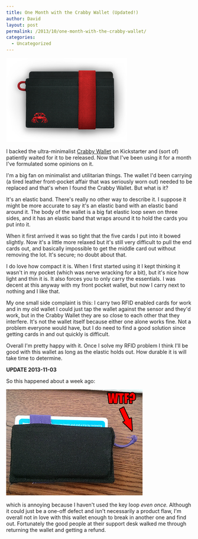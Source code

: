 ```yaml
---
title: One Month with the Crabby Wallet (Updated!)
author: David
layout: post
permalink: /2013/10/one-month-with-the-crabby-wallet/
categories:
  - Uncategorized
---
```

![Crabby Wallet logo](/assets/post-images/crabby-wallet.png)

I backed the ultra-minimalist [Crabby Wallet](http://www.crabbygear.com/) on Kickstarter and (sort of) patiently waited for it to be released. Now that I've been using it for a month I've formulated some opinions on it.

<!--more-->

I'm a big fan on minimalist and utilitarian things. The wallet I'd been carrying (a tired leather front-pocket affair that was seriously worn out) needed to be replaced and that's when I found the Crabby Wallet. But what is it?

It's an elastic band. There's really no other way to describe it. I suppose it might be more accurate to say it's an elastic band with an elastic band around it. The body of the wallet is a big fat elastic loop sewn on three sides, and it has an elastic band that wraps around it to hold the cards you put into it.

When it first arrived it was so tight that the five cards I put into it bowed slightly. Now it's a little more relaxed but it's still very difficult to pull the end cards out, and basically impossible to get the middle card out without removing the lot. It's secure; no doubt about that.

I do love how compact it is. When I first started using it I kept thinking it wasn't in my pocket (which was nerve wracking for a bit), but it's nice how light and thin it is. It also forces you to only carry the essentials. I was decent at this anyway with my front pocket wallet, but now I carry next to nothing and I like that.

My one small side complaint is this: I carry two RFID enabled cards for work and in my old wallet I could just tap the wallet against the sensor and they'd work, but in the Crabby Wallet they are so close to each other that they interfere. It's not the wallet itself because either one alone works fine. Not a problem everyone would have, but I do need to find a good solution since getting cards in and out quickly is difficult.

Overall I'm pretty happy with it. Once I solve my RFID problem I think I'll be good with this wallet as long as the elastic holds out. How durable it is will take time to determine.

**UPDATE 2013-11-03**

So this happened about a week ago:

![Busted Crabby wallet](/assets/post-images/busted-crabby-wallet.png)

which is annoying because I haven't used the key loop *even once.* Although it could just be a one-off defect and isn't necessarily a product flaw, I'm overall not in love with this wallet enough to break in another one and find out. Fortunately the good people at their support desk walked me through returning the wallet and getting a refund.

